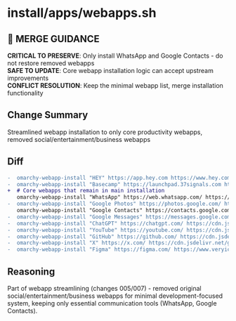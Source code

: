 # install/apps/webapps.sh

## 🚨 MERGE GUIDANCE
**CRITICAL TO PRESERVE**: Only install WhatsApp and Google Contacts - do not restore removed webapps  
**SAFE TO UPDATE**: Core webapp installation logic can accept upstream improvements  
**CONFLICT RESOLUTION**: Keep the minimal webapp list, merge installation functionality

## Change Summary
Streamlined webapp installation to only core productivity webapps, removed social/entertainment/business webapps

## Diff
```diff
-  omarchy-webapp-install "HEY" https://app.hey.com https://www.hey.com/assets/images/general/hey.png
-  omarchy-webapp-install "Basecamp" https://launchpad.37signals.com https://basecamp.com/assets/images/general/basecamp.png
+  # Core webapps that remain in main installation
   omarchy-webapp-install "WhatsApp" https://web.whatsapp.com/ https://cdn.jsdelivr.net/gh/homarr-labs/dashboard-icons/png/whatsapp.png
-  omarchy-webapp-install "Google Photos" https://photos.google.com/ https://cdn.jsdelivr.net/gh/homarr-labs/dashboard-icons/png/google-photos.png
   omarchy-webapp-install "Google Contacts" https://contacts.google.com/ https://cdn.jsdelivr.net/gh/homarr-labs/dashboard-icons/png/google-contacts.png
-  omarchy-webapp-install "Google Messages" https://messages.google.com/web/conversations https://cdn.jsdelivr.net/gh/homarr-labs/dashboard-icons/png/google-messages.png
-  omarchy-webapp-install "ChatGPT" https://chatgpt.com/ https://cdn.jsdelivr.net/gh/homarr-labs/dashboard-icons/png/chatgpt.png
-  omarchy-webapp-install "YouTube" https://youtube.com/ https://cdn.jsdelivr.net/gh/homarr-labs/dashboard-icons/png/youtube.png
-  omarchy-webapp-install "GitHub" https://github.com/ https://cdn.jsdelivr.net/gh/homarr-labs/dashboard-icons/png/github-light.png
-  omarchy-webapp-install "X" https://x.com/ https://cdn.jsdelivr.net/gh/homarr-labs/dashboard-icons/png/x-light.png
-  omarchy-webapp-install "Figma" https://figma.com/ https://www.veryicon.com/download/png/application/app-icon-7/figma-1?s=256
```

## Reasoning
Part of webapp streamlining (changes 005/007) - removed original social/entertainment/business webapps for minimal development-focused system, keeping only essential communication tools (WhatsApp, Google Contacts).